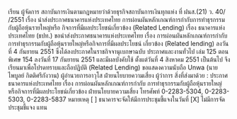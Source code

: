 เรียน ผู้จัดการ
สถาบันการเงินตามกฎหมายว่าด้วยธุรกิจสถาบันการเงินทุกแห่ง
ที่ ฝนส.(21) ว. 40/ /2551 เรื่อง นำส่งประกาศธนาคารแห่งประเทศไทย
การผ่อนผันหลักเกณฑ์การกำกับการทำธุรกรรมกับผู้ถือหุ้นรายใหญ่หรือ
กิจการที่มีผลประโยชน์เกี่ยวข้อง (Related Lending)
เรื่อง
ธนาคารแห่งประเทศไทย (ธปท.) ขอนำส่งประกาศธนาคารแห่งประเทศไทย เรื่อง
การผ่อนผันหลักเกณฑ์การกำกับการทำธุรกรรมกับผู้ถือหุ้นรายใหญ่หรือกิจการที่มีผลประโยชน์
เกี่ยวข้อง (Related lending) ลงวันที่ 4 กันยายน 2551 ซึ่งได้ลงประกาศในราชกิจจานุเบกษาฉบับ
ประกาศและงานทั่วไป เล่ม 125 ตอนพิเศษ 154 ลงวันที่ 17 กันยายน 2551 และมีผลบังคับใช้
ตั้งแต่วันที่ 4 สิงหาคม 2551 เป็นต้นไป
จึงเรียนมาเพื่อโปรดทราบและถือปฏิบัติ
(Related Lending)
ขอแสดงความนับถือ
Unwa
(นายไพบูลย์ กิตติศรีกังวาน)
ผู้อำนวยการอาวุโส ฝ่ายนโยบายความเสี่ยง
ผู้ว่าการ
สิ่งที่ส่งมาด้วย : ประกาศธนาคารแห่งประเทศไทย เรื่อง การผ่อนผันหลักเกณฑ์การกำกับ
การทำธุรกรรมกับผู้ถือหุ้นรายใหญ่หรือกิจการที่มีผลประโยชน์เกี่ยวข้อง
ฝ่ายนโยบายความเสี่ยง
โทรศัพท์ 0-2283-5304, 0-2283-5303, 0-2283-5837
หมายเหตุ [ ] ธนาคารจะจัดให้มีการประชุมชี้แจงในวันที่
[X] ไม่มีการจัดประชุมชี้แจง
แทน
